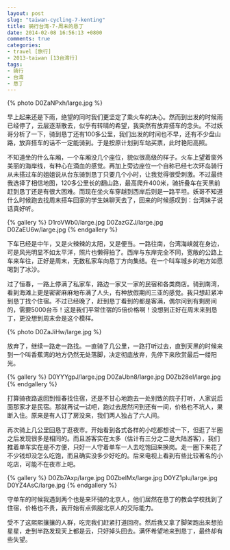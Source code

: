 ```yaml
---
layout: post
slug: "taiwan-cycling-7-kenting"
title: 骑行台湾-7-周末的恳丁
date: 2014-02-08 16:56:13 +0800
comments: true
categories:
- travel [旅行]
- 2013-taiwan [13台湾行]
tags:
- 骑行
- 台湾
- 恳丁
---
```


{% photo D0ZaNPxh/large.jpg %}

早上起来还是下雨，绝望的同时我们更坚定了乘火车的决心。然而到出发的时候雨已经停了，云层逐渐散去，似乎有转晴的希望，我突然有放弃搭车的念头。不过妖哥分析了一下，骑到恳丁还有100多公里，我们出发的时间也不早，还有不少盘山路，放弃搭车的话不一定能骑到。于是按原计划到车站买票，此时艳阳高照。

不知道坐的什么车厢，一个车厢没几个座位，貌似很高级的样子。火车上望着窗外美丽的海岸线，有种心在滴血的感觉。再加上旁边座位一个自称已经七次环岛骑行从未搭过车的姐姐说从台东骑到恳丁只要几个小时，让我觉得很受刺激。不过最终我选择了相信地图，120多公里长的翻山路，最高爬升400米，骑折叠车在天黑前赶到恳丁还是有很大困难。而现在坐火车穿越到西岸后则是一路平坦。妖哥不知道什么时候跑去找周末搭车回家的学生妹聊天去了，回来的时候感叹到：台湾妹子说话真好听。

{% gallery %}
D1roVWb0/large.jpg
D0ZazGZJ/large.jpg
D0ZaEU6w/large.jpg
{% endgallery %}

下车已经是中午，又是火辣辣的太阳，又是便当。一路往南，台湾海峡就在身边，可是风光明显不如太平洋，照片也懒得拍了。西岸与东岸完全不同，宽敞的公路上车来车往，正好是周末，无数私家车向恳丁方向集结。在一个叫车城乡的地方如愿喝到了冰沙。

过了恒春，一路上停满了私家车，路边一家又一家的民宿和各类商店。骑到南湾，看到海滩上更是密密麻麻地布满了人头，有种放假期间三亚的感觉。我只想赶紧冲到恳丁找个住宿。不过已经晚了，赶到恳丁看到的都是客满，偶尔问到有剩房间的，需要5000台币！这是我们平常住宿的5倍价格啊！没想到正好在周末来到恳丁，更没想到周末会是这个模样。

{% photo D0ZaJiHw/large.jpg %}

放弃了，继续一路走一路找。一直骑了几公里，一路打听过去，直到天黑的时候来到一个叫香蕉湾的地方仍然无处落脚，决定彻底放弃，先停下来欣赏最后一缕阳光。

{% gallery %}
D0YYYgpJ/large.jpg
D0ZaUbn8/large.jpg
D0Zb28eI/large.jpg
{% endgallery %}

打算骑夜路返回到恒春找住宿，还是不甘心地跑去一处别致的院子打听，人家说后面那家才是民宿。那就再试一试吧，跑过去居然问到还有一间，价格也不坑人，果断入住。原来是有人订了房没来，我们两人独占了六人间。

再次骑上几公里回恳丁逛夜市。开始看到各式各样的小吃都想试一下，但逛了半圈之后发现很多是相同的。而且游客实在太多（估计有三分之二是大陆游客），我们推着单车实在是不方便，只好一人守着单车一人去吃饱回来换岗。走一圈下来花了不少钱却没怎么吃饱，而且确实没多少好吃的。后来电视上看到有些比较著名的小吃店，可能不在夜市上吧。

{% gallery %}
D0Zb7Axp/large.jpg
D0ZbelMx/large.jpg
D0YZ1pIu/large.jpg
D0YZ4AsC/large.jpg
{% endgallery %}

守单车的时候我遇到两个也是来环骑的北京人，他们居然在恳丁的教会学校找到了住宿，价格也不贵，我开始有点佩服北京人的交际能力。

受不了这熙熙攘攘的人群，吃完我们赶紧打道回府。然后我又拿了脚架跑出来想拍星星，走到半路发现天上都是云，只好掉头回去。满怀希望地来到恳丁，最终却有些失望。
